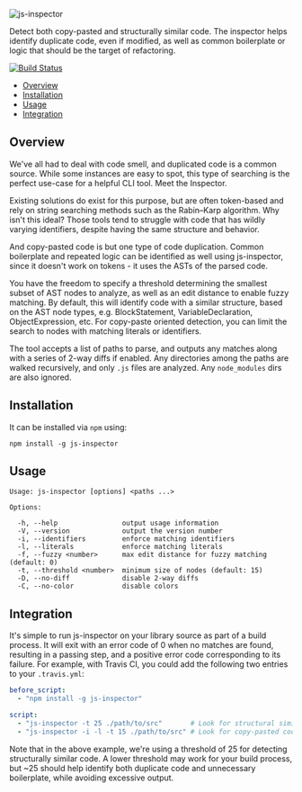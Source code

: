 ![js-inspector](http://danielstjules.com/github/jsinspector-logo.png)

Detect both copy-pasted and structurally similar code. The inspector helps
identify duplicate code, even if modified, as well as common boilerplate or
logic that should be the target of refactoring.

[![Build Status](https://travis-ci.org/danielstjules/js-inspector.svg?branch=master)](https://travis-ci.org/danielstjules/js-inspector)

* [Overview](#overview)
* [Installation](#installation)
* [Usage](#usage)
* [Integration](#integration)

## Overview

We've all had to deal with code smell, and duplicated code is a common source.
While some instances are easy to spot, this type of searching is the perfect
use-case for a helpful CLI tool. Meet the Inspector.

Existing solutions do exist for this purpose, but are often token-based and
rely on string searching methods such as the Rabin–Karp algorithm. Why isn't
this ideal? Those tools tend to struggle with code that has wildly varying
identifiers, despite having the same structure and behavior.

And copy-pasted code is but one type of code duplication. Common boilerplate
and repeated logic can be identified as well using js-inspector, since it
doesn't work on tokens - it uses the ASTs of the parsed code.

You have the freedom to specify a threshold determining the smallest subset of
AST nodes to analyze, as well as an edit distance to enable fuzzy matching.
By default, this will identify code with a similar structure, based on the
AST node types, e.g. BlockStatement, VariableDeclaration, ObjectExpression, etc.
For copy-paste oriented detection, you can limit the search to nodes with
matching literals or identifiers.

The tool accepts a list of paths to parse, and outputs any matches along
with a series of 2-way diffs if enabled. Any directories among the paths are
walked recursively, and only `.js` files are analyzed. Any `node_modules` dirs
are also ignored.

## Installation

It can be installed via `npm` using:

```
npm install -g js-inspector
```

## Usage

```
Usage: js-inspector [options] <paths ...>

Options:

  -h, --help                output usage information
  -V, --version             output the version number
  -i, --identifiers         enforce matching identifiers
  -l, --literals            enforce matching literals
  -f, --fuzzy <number>      max edit distance for fuzzy matching (default: 0)
  -t, --threshold <number>  minimum size of nodes (default: 15)
  -D, --no-diff             disable 2-way diffs
  -C, --no-color            disable colors
```

## Integration

It's simple to run js-inspector on your library source as part of a build
process. It will exit with an error code of 0 when no matches are found,
resulting in a passing step, and a positive error code corresponding to its
failure. For example, with Travis CI, you could add the following two entries
to your `.travis.yml`:

``` yaml
before_script:
  - "npm install -g js-inspector"

script:
  - "js-inspector -t 25 ./path/to/src"       # Look for structural similarities
  - "js-inspector -i -l -t 15 ./path/to/src" # Look for copy-pasted code
```

Note that in the above example, we're using a threshold of 25 for detecting
structurally similar code. A lower threshold may work for your build process,
but ~25 should help identify both duplicate code and unnecessary boilerplate,
while avoiding excessive output.
